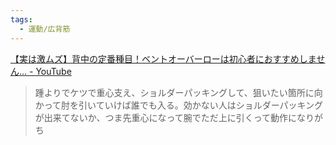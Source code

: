 ```yaml
---
tags:
  - 運動/広背筋
---
```

[【実は激ムズ】背中の定番種目！ベントオーバーローは初心者におすすめしません… - YouTube](https://www.youtube.com/watch?v=hKdsHEeQfR0)

>踵よりでケツで重心支え、ショルダーパッキングして、狙いたい箇所に向かって肘を引いていけば誰でも入る。効かない人はショルダーパッキングが出来てないか、つま先重心になって腕でただ上に引くって動作になりがち

